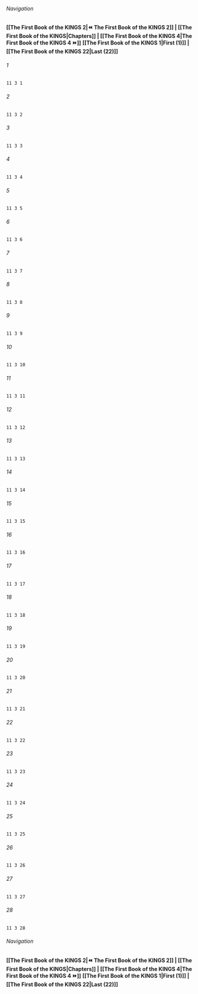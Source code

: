 
###### Navigation
**[[The First Book of the KINGS 2|⏪ The First Book of the KINGS 2]] | [[The First Book of the KINGS|Chapters]] | [[The First Book of the KINGS 4|The First Book of the KINGS 4 ⏩]]**
**[[The First Book of the KINGS 1|First (1)]] | [[The First Book of the KINGS 22|Last (22)]]**

###### 1
``` verse
11 3 1 
```
###### 2
``` verse
11 3 2 
```
###### 3
``` verse
11 3 3 
```
###### 4
``` verse
11 3 4 
```
###### 5
``` verse
11 3 5 
```
###### 6
``` verse
11 3 6 
```
###### 7
``` verse
11 3 7 
```
###### 8
``` verse
11 3 8 
```
###### 9
``` verse
11 3 9 
```
###### 10
``` verse
11 3 10 
```
###### 11
``` verse
11 3 11 
```
###### 12
``` verse
11 3 12 
```
###### 13
``` verse
11 3 13 
```
###### 14
``` verse
11 3 14 
```
###### 15
``` verse
11 3 15 
```
###### 16
``` verse
11 3 16 
```
###### 17
``` verse
11 3 17 
```
###### 18
``` verse
11 3 18 
```
###### 19
``` verse
11 3 19 
```
###### 20
``` verse
11 3 20 
```
###### 21
``` verse
11 3 21 
```
###### 22
``` verse
11 3 22 
```
###### 23
``` verse
11 3 23 
```
###### 24
``` verse
11 3 24 
```
###### 25
``` verse
11 3 25 
```
###### 26
``` verse
11 3 26 
```
###### 27
``` verse
11 3 27 
```
###### 28
``` verse
11 3 28 
```

###### Navigation
**[[The First Book of the KINGS 2|⏪ The First Book of the KINGS 2]] | [[The First Book of the KINGS|Chapters]] | [[The First Book of the KINGS 4|The First Book of the KINGS 4 ⏩]]**
**[[The First Book of the KINGS 1|First (1)]] | [[The First Book of the KINGS 22|Last (22)]]**

